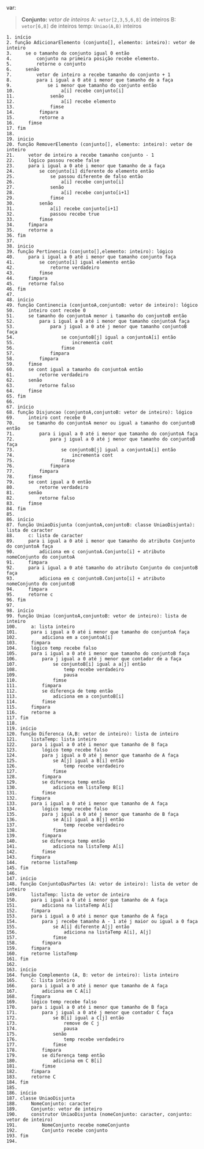 
var:
> **Conjunto:**
    _vetor de inteiros_
    A: `vetor[2,3,5,6,8]` de inteiros
    B: `vetor[6,8]` de inteiros
    temp: `Uniao(A,B)` inteiros

    1. início
    2. função AdicionarElemento (conjunto[], elemento: inteiro): vetor de inteiro
    3.     se o tamanho do conjunto igual 0 então
    4.         conjunto na primeira posição recebe elemento.
    5.         retorne o conjunto
    6.     senão
    7.         vetor de inteiro a recebe tamanho do conjunto + 1
    8.         para i igual a 0 até i menor que tamanho de a faça
    9.             se i menor que tamanho do conjunto então
    10.                 a[i] recebe conjunto[i]
    11.             senão
    12.                 a[i] recebe elemento
    13.             fimse
    14.         fimpara
    15.         retorne a
    16.     fimse
    17. fim
    18. 
    19. inicio
    20. função RemoverElemento (conjunto[], elemento: inteiro): vetor de inteiro
    21.     vetor de inteiro a recebe tamanho conjunto - 1
    22.     lógico passou recebe false
    23.     para i igual a 0 até i menor que tamanho de a faça
    24.         se conjunto[i] diferente do elemento então
    25.             se passou diferente de falso então
    26.                 a[i] recebe conjunto[i]
    27.             senão
    28.                 a[i] recebe conjunto[i+1]
    29.             fimse
    30.         senão
    31.             a[i] recebe conjunto[i+1]
    32.             passou recebe true
    33.         fimse
    34.     fimpara
    35.     retorne a
    36. fim
    37. 
    38. inicio
    39. função Pertinencia (conjunto[],elemento: inteiro): lógico
    40.     para i igual a 0 até i menor que tamanho conjunto faça
    41.         se conjunto[i] igual elemento então
    42.             retorne verdadeiro
    43.         fimse
    44.     fimpara
    45.     retorne falso
    46. fim
	47.
    48. início
    49. função Continencia (conjuntoA,conjuntoB: vetor de inteiro): lógico
    50.     inteiro cont recebe 0
    51.     se tamanho do conjuntoA menor i tamanho do conjuntoB então
    52.         para i igual a 0 até i menor que tamanho conjuntoA faça
    53.             para j igual a 0 até j menor que tamanho conjuntoB faça
    54.                 se conjuntoB[j] igual a conjuntoA[i] então
    55.                     incrementa cont
    56.                 fimse
    57.             fimpara
    58.         fimpara
    59.     fimse
    60.     se cont igual a tamanho do conjuntoA então
    61.         retorne verdadeiro
    62.     senão
    63.         retorne falso
    64.     fimse
    65. fim
	66.
    67. início
    68. função Disjuncao (conjuntoA,conjuntoB: vetor de inteiro): lógico
    69.     inteiro cont recebe 0
    70.     se tamanho do conjuntoA menor ou igual a tamanho do conjuntoB então
    71.         para i igual a 0 até i menor que tamanho do conjuntoA faça
    72.             para j igual a 0 até j menor que tamanho do conjuntoB faça
    73.                 se conjuntoB[j] igual a conjuntoA[i] então
    74.                     incrementa cont
    75.                 fimse
    76.             fimpara
    77.         fimpara
    78.     fimse
    79.     se cont igual a 0 então
    80.         retorne verdadeiro
    81.     senão
    82.         retorne falso
    83.     fimse
    84. fim
	85.
    86. início
    87. função UniaoDisjunta (conjuntoA,conjuntoB: classe UniaoDisjunta): lista de caracter
    88.     c: lista de caracter
    89.     para i igual a 0 até i menor que tamanho do atributo Conjunto do conjuntoA faça
    90.         adiciona em c conjuntoA.Conjunto[i] + atributo nomeConjunto do conjuntoA
    91.     fimpara
    92.     para i igual a 0 até tamanho do atributo Conjunto do conjuntoB faça
    93.         adiciona em c conjuntoB.Conjunto[i] + atributo nomeConjunto do conjuntoB
    94.     fimpara
    95.     retorne c
    96. fim
	97.
    98. início
    99. função Uniao (conjuntoA,conjuntoB: vetor de inteiro): lista de inteiro
    100.     a: lista inteiro  
    101.     para i igual a 0 até i menor que tamanho do conjuntoA faça
    102.         adiciona em a conjuntoA[i]
    103.     fimpara
    104.     lógico temp recebe falso
    105.     para i igual a 0 até i menor que tamanho do conjuntoB faça
    106.         para j igual a 0 até j menor que contador de a faça
    107.             se conjuntoB[i] igual a a[j] então
    108.                 temp recebe verdadeiro
    109.                 pausa
    110.             fimse
    111.         fimpara
    112.         se diferença de temp então
    113.             adiciona em a conjuntoB[i]
    114.         fimse
    115.     fimpara
    116.     retorne a
    117. fim
	118.
    119. início
    120. função Diferenca (A,B: vetor de inteiro): lista de inteiro
    121.     listaTemp: lista inteiro
    122.     para i igual a 0 até i menor que tamanho de B faça
    123.         lógico temp recebe falso
    124.         para j igual a 0 até j menor que tamanho de A faça
    125.             se A[j] igual a B[i] então
    126.                 temp recebe verdadeiro
    127.             fimse
    128.         fimpara
    129.         se diferença temp então
    130.             adiciona em listaTemp B[i]
    131.         fimse
    132.     fimpara
    133.     para i igual a 0 até i menor que tamanho de A faça
    134.         lógico temp recebe falso
    135.         para j igual a 0 até j menor que tamanho de B faça
    136.             se A[i] igual a B[j] então
    137.                 temp recebe verdadeiro
    138.             fimse
    139.         fimpara
    140.         se diferença temp então
    141.             adiciona na listaTemp A[i]
    142.         fimse
    143.     fimpara
    144.     retorne listaTemp  
    145. fim  
	146.
    147. início  
    148. função ConjuntoDasPartes (A: vetor de inteiro): lista de vetor de inteiro  
    149.     listaTemp: lista de vetor de inteiro    
    150.     para i igual a 0 até i menor que tamanho de A faça  
    151.         adiciona na listaTemp A[i]  
    152.     fimpara  
    153.     para i igual a 0 até i menor que tamanho de A faça  
    154.         para j recebe tamanho A - 1 até j maior ou igual a 0 faça  
    155.             se A[i] diferente A[j] então  
    156.                 adiciona na listaTemp A[i], A[j]  
    157.             fimse  
    158.         fimpara  
    159.     fimpara  
    160.     retorne listaTemp  
    161. fim  
	162.
    163. início  
    164. função Complemento (A, B: vetor de inteiro): lista inteiro  
    165.     C: lista inteiro    
    166.     para i igual a 0 até i menor que tamanho de A faça  
    167.         adiciona em C A[i]  
    168.     fimpara  
    169.     lógico temp recebe falso  
    170.     para i igual a 0 até i menor que tamanho de B faça  
    171.         para j igual a 0 até j menor que contador C faça  
    172.             se B[i] igual a C[j] então  
    173.                 remove de C j  
    174.                 pausa  
    175.             senão  
    176.                 temp recebe verdadeiro  
    177.             fimse  
    178.         fimpara  
    179.         se diferença temp então  
    180.             adiciona em C B[i]  
    181.         fimse  
    182.     fimpara  
    183.     retorne C  
    184. fim
	185.
    186. início  
    187. classe UniaoDisjunta  
    188.     NomeConjunto: caracter  
    189.     Conjunto: vetor de inteiro  
    190.     construtor UniaoDisjunta (nomeConjunto: caracter, conjunto: vetor de inteiro)  
    191.         NomeConjunto recebe nomeConjunto  
    192.         Conjunto recebe conjunto  
    193. fim
	194.
